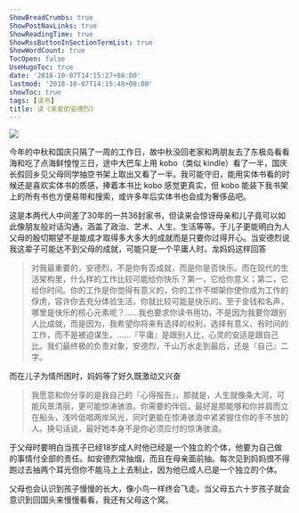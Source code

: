 ```yaml
---
ShowBreadCrumbs: true
ShowPostNavLinks: true
ShowReadingTime: true
ShowRssButtonInSectionTermList: true
ShowWordCount: true
TocOpen: false
UseHugoToc: true
date: '2018-10-07T14:15:27+08:00'
lastmod: '2018-10-07T14:15:48+08:00'
showToc: true
tags: [读书]
title: 读《亲爱的安德烈》
---
```


![](https://img.fythonfang.com/new169.jpeg)

今年的中秋和国庆只隔了一周的工作日，故中秋没回老家和两朋友去了东极岛看看海和吃了点海鲜惶惶三日，途中大巴车上用 kobo（类似 kindle）看了一半，国庆长假回乡见父母同学抽空书架上取出又看了一半。我可能守旧，能用实体书看的时候还是喜欢实体书的质感，捧着本书比 kobo 感觉更真实，但 kobo 能装下我书架上的所有书也方便易带和搜索，或许多年后实体书也会成为奢侈品吧。

这是本两代人中间差了30年的一共36封家书，但读来会惊讶母亲和儿子竟可以如此像朋友般对话沟通，涵盖了政治、艺术、人生、生活等等。于儿子更能明白为人父母的殷切期望不是能成才取得多大多大的成就而是只要你过得开心。当安德烈说我这辈子可能达不到父母的成就，可能只是一个平庸人时。龙妈妈这样回答

> 对我最重要的，安德烈，不是你有否成就，而是你是否快乐。而在现代的生活架构里，什么样的工作比较可能给你快乐？第一，它给你意义；第二，它给你时间。你的工作是你觉得有意义的，你的工作不绑架你使你成为工作的俘虏，容许你去充分体验生活，你就比较可能是快乐的。至于金钱和名声，哪里是快乐的核心元素呢？……我也要求你读书用功，不是因为我要你跟别人比成就，而是因为，我希望你将来有选择的权利，选择有意义、有时间的工作，而不是被迫谋生。……『平庸』是跟别人比，心灵的安适是跟自己比。我们最终极的负责对象，安德烈，千山万水走到最后，还是『自己』二字。

而在儿子为情所困时，妈妈等了好久既激动又兴奋

> 我愿意和你分享的是我自己的『心得报告』，那就是，人生就像条大河，可能风景清丽，更可能惊涛骇浪。你需要的伴侣，最好是那能够和你并肩而立在船头，浅吟低唱两岸风光，同时更能在惊涛骇浪中紧紧握住你的手不放的人。换句话说，最好她本身不是你必须应付的惊涛骇浪。

于父母时要明白当孩子已经18岁成人时他已经是一个独立的个体，他要为自己做的事情付全部的责任。如安德烈常抽烟，而且在母亲面前抽。每次见到妈妈恨不得跑过去抽两个耳光但你不能马上上去制止，因为他已成人已是一个独立的个体。

父母也会认识到孩子慢慢的长大，像小鸟一样终会飞走。当父母五六十岁孩子就会意识到回国头来慢慢看看，我还有父母这个窝。